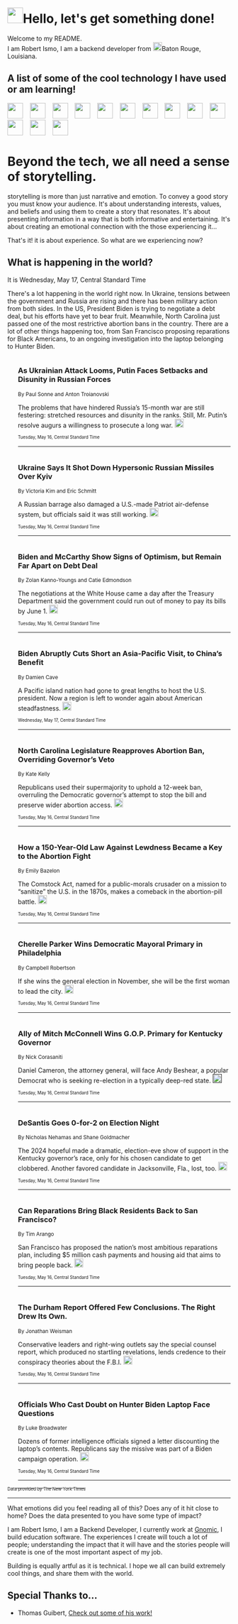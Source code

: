 <h1><img src="https://emojis.slackmojis.com/emojis/images/1643514375/3493/hot-coffee.gif?1643514375" width="35"/>Hello, let's get something done!</h1>

<p>Welcome to my README.<br/>
I am Robert Ismo, I am a backend developer from <img src="https://emojis.slackmojis.com/emojis/images/1638395689/50435/moulin_rouge.png?1638395689" width="20"/>Baton Rouge, Louisiana.</p>
<h2>A list of some of the cool technology I have used or am learning!</h2>
<p>
<img src="https://emojis.slackmojis.com/emojis/images/1643516091/21142/meow_bongotap.gif?1643516091" width="35" alt="">
<img src="https://img.shields.io/badge/Favorite%20Frontend%20Framework-SvelteKit-f83903" alt="">
<img src="https://img.shields.io/badge/Second%20Favorite-Vue-40b581" alt="">
<img src="https://img.shields.io/badge/Most%20Used%20Runtime-Nodejs-78b061" alt="">
<img src="https://emojis.slackmojis.com/emojis/images/1643517416/34482/fire.gif?1643517416" width="35" alt="">
<img src="https://img.shields.io/badge/Javascript%20But%20Better-Typescript-0078ca" alt="">
<img src="https://img.shields.io/badge/Favorite%20Language-Elixir-3e244d" alt="">
<img src="https://img.shields.io/badge/Containerize%20Everything-Docker-6ac9ef" alt="">
<img src="https://emojis.slackmojis.com/emojis/images/1643514596/5999/meow_party.gif?1643514596" width="35" alt="">
<img src="https://img.shields.io/badge/API%20Love%20Language-Graphql-de32a5" alt="">
<img src="https://img.shields.io/badge/Our%20Favorite%20Version%20Controller-Git-e94f33" alt="">
<img src="https://img.shields.io/badge/Favorite%20Database-Redis-d42d1d" alt="">
<img src="https://emojis.slackmojis.com/emojis/images/1643514559/5584/deployparrot.gif?1643514559" width="35" alt="">
<img src="https://img.shields.io/badge/Container%20Interstate-RabbitMQ-f66200" alt="">
<img src="https://img.shields.io/badge/Gotta%20Learn-Kubernetes-316adf" alt="">
<img src="https://img.shields.io/badge/Really%20Mature%20Now-WASM-654fef" alt="">
<img src="https://emojis.slackmojis.com/emojis/images/1666642497/61942/dance_vibe.gif?1666642497" width="35" alt="">
<img src="https://img.shields.io/badge/For%20My%20M1-ARM64-657d96" alt="">
<img src="https://img.shields.io/badge/Loving%20This%20So%20Much-TailwindCSS-17bcb5" alt="">
<img src="https://img.shields.io/badge/Cool%20Build%20Tool-Vite-f9cb24" alt="">
<img src="https://emojis.slackmojis.com/emojis/images/1669231376/62819/working-on-it.gif?1669231376" width="35" alt="">
<img src="https://img.shields.io/badge/Fun%20and%20Easy%20Database-MongoDB-5f8c49" alt="">
<img src="https://img.shields.io/badge/JS%20Life%20Support-NPM-c73737" alt="">
<img src="https://img.shields.io/badge/I%20Liked%20It-DynamoDB-0073b9" alt="">
<img src="https://emojis.slackmojis.com/emojis/images/1643514045/46/question.gif?1643514045" width="35" alt="">
<img src="https://img.shields.io/badge/cool-React-60d6f9" alt="">
<img src="https://img.shields.io/badge/Future%20Big%20Project-Lambda-f37e00" alt="">
<img src="https://img.shields.io/badge/NPM%20But%20Better-PNPM-f1aa07" alt="">
<img src="https://emojis.slackmojis.com/emojis/images/1643514943/9662/fbwow.gif?1643514943" width="35" alt="">
<img src="https://img.shields.io/badge/First%20Language-C-662079" alt="">
<img src="https://img.shields.io/badge/Where%20I%20Deploy%20Frontend-Vercel-000000" alt="">
<img src="https://img.shields.io/badge/Who%20Does%20not%20Want%20an%20App-Swift-f9492a" alt="">
<img src="https://emojis.slackmojis.com/emojis/images/1643514058/151/javascript.png?1643514058" width="35" alt="">
<img src="https://img.shields.io/badge/cool-Python-fbd542" alt="">
<img src="https://img.shields.io/badge/Favorite%20Something-Stripe-656cdc" alt="">
<img src="https://img.shields.io/badge/Of%20Course-HTML5-ed6327" alt="">
<img src="https://emojis.slackmojis.com/emojis/images/1660415405/60731/bomb.gif?1660415405" width="35" alt="">
<img src="https://img.shields.io/badge/hate-CSS-2964ec" alt="">
<img src="https://img.shields.io/badge/Learning-CircleCI-141215" alt="">
<img src="https://img.shields.io/badge/Learning-Rust-fbbb3b" alt="">
<img src="https://emojis.slackmojis.com/emojis/images/1660415397/60712/writing-hand.gif?1660415397" width="35" alt="">
<img src="https://img.shields.io/badge/Dev%20Browser%20of%20Choice-Firefox-cc4e26" alt="">
<img src="https://img.shields.io/badge/Recoverying%20From%20Windows-UNIX-1781e3" alt="">
<img src="https://img.shields.io/badge/LOVE-LogSeq-90c1c2" alt="">
<img src="https://emojis.slackmojis.com/emojis/images/1643514066/223/kirby.gif?1643514066" width="35" alt="">
<img src="https://img.shields.io/badge/Daily%20Driver-MacOS-e6e6e8" alt="">
<img src="https://img.shields.io/badge/Git%20Server-Github-000000" alt="">
<img src="https://img.shields.io/badge/enjoyable-EC2-f17428" alt="">
<img src="https://emojis.slackmojis.com/emojis/images/1643514239/2069/excited.gif?1643514239" width="35" alt="">
</p>
<h1>Beyond the tech, we all need a sense of storytelling.</h1>
<p>storytelling is more than just narrative and emotion. To convey a good story you must know your audience. It's about understanding interests, values, and beliefs and using them to create a story that resonates. It's about presenting information in a way that is both informative and entertaining. It's about creating an emotional connection with the those experiencing it...</p>
<p>That's it! it is about experience. So what are we experiencing now?</p>
<h2>What is happening in the world?</h2>
<p>It is Wednesday, May 17, Central Standard Time</p>
<p>
There&#39;s a lot happening in the world right now. In Ukraine, tensions between the government and Russia are rising and there has been military action from both sides. In the US, President Biden is trying to negotiate a debt deal, but his efforts have yet to bear fruit. Meanwhile, North Carolina just passed one of the most restrictive abortion bans in the country. There are a lot of other things happening too, from San Francisco proposing reparations for Black Americans, to an ongoing investigation into the laptop belonging to Hunter Biden.</p>
<ol>
<img src="https://img.shields.io/badge/-world-blue" alt="">
<h3>As Ukrainian Attack Looms, Putin Faces Setbacks and Disunity in Russian Forces</h3>
<sub>By Paul Sonne and Anton Troianovski</sub>
<p>The problems that have hindered Russia’s 15-month war are still festering: stretched resources and disunity in the ranks. Still, Mr. Putin’s resolve augurs a willingness to prosecute a long war.  <a href="https://nyti.ms/3o6BUZz"><img src="https://developer.nytimes.com/files/poweredby_nytimes_30b.png?v=1583354208352" height="20"></a></p>
<sub><sub>Tuesday, May 16, Central Standard Time</sub></sub>
<hr/>
<img src="https://img.shields.io/badge/-world-blue" alt="">
<h3>Ukraine Says It Shot Down Hypersonic Russian Missiles Over Kyiv</h3>
<sub>By Victoria Kim and Eric Schmitt</sub>
<p>A Russian barrage also damaged a U.S.-made Patriot air-defense system, but officials said it was still working.  <a href="https://nyti.ms/42Oun0M"><img src="https://developer.nytimes.com/files/poweredby_nytimes_30b.png?v=1583354208352" height="20"></a></p>
<sub><sub>Tuesday, May 16, Central Standard Time</sub></sub>
<hr/>
<img src="https://img.shields.io/badge/-us-blue" alt="">
<h3>Biden and McCarthy Show Signs of Optimism, but Remain Far Apart on Debt Deal</h3>
<sub>By Zolan Kanno-Youngs and Catie Edmondson</sub>
<p>The negotiations at the White House came a day after the Treasury Department said the government could run out of money to pay its bills by June 1.  <a href="https://nyti.ms/3O8ZuQ0"><img src="https://developer.nytimes.com/files/poweredby_nytimes_30b.png?v=1583354208352" height="20"></a></p>
<sub><sub>Tuesday, May 16, Central Standard Time</sub></sub>
<hr/>
<img src="https://img.shields.io/badge/-world-blue" alt="">
<h3>Biden Abruptly Cuts Short an Asia-Pacific Visit, to China’s Benefit</h3>
<sub>By Damien Cave</sub>
<p>A Pacific island nation had gone to great lengths to host the U.S. president. Now a region is left to wonder again about American steadfastness.  <a href="https://nyti.ms/41E0tKZ"><img src="https://developer.nytimes.com/files/poweredby_nytimes_30b.png?v=1583354208352" height="20"></a></p>
<sub><sub>Wednesday, May 17, Central Standard Time</sub></sub>
<hr/>
<img src="https://img.shields.io/badge/-us-blue" alt="">
<h3>North Carolina Legislature Reapproves Abortion Ban, Overriding Governor’s Veto</h3>
<sub>By Kate Kelly</sub>
<p>Republicans used their supermajority to uphold a 12-week ban, overruling the Democratic governor’s attempt to stop the bill and preserve wider abortion access.  <a href="https://nyti.ms/3o1LA7M"><img src="https://developer.nytimes.com/files/poweredby_nytimes_30b.png?v=1583354208352" height="20"></a></p>
<sub><sub>Tuesday, May 16, Central Standard Time</sub></sub>
<hr/>
<img src="https://img.shields.io/badge/-us-blue" alt="">
<h3>How a 150-Year-Old Law Against Lewdness Became a Key to the Abortion Fight</h3>
<sub>By Emily Bazelon</sub>
<p>The Comstock Act, named for a public-morals crusader on a mission to “sanitize” the U.S. in the 1870s, makes a comeback in the abortion-pill battle.  <a href="https://nyti.ms/42ErC1K"><img src="https://developer.nytimes.com/files/poweredby_nytimes_30b.png?v=1583354208352" height="20"></a></p>
<sub><sub>Tuesday, May 16, Central Standard Time</sub></sub>
<hr/>
<img src="https://img.shields.io/badge/-us-blue" alt="">
<h3>Cherelle Parker Wins Democratic Mayoral Primary in Philadelphia</h3>
<sub>By Campbell Robertson</sub>
<p>If she wins the general election in November, she will be the first woman to lead the city.  <a href="https://nyti.ms/3Ok9hCO"><img src="https://developer.nytimes.com/files/poweredby_nytimes_30b.png?v=1583354208352" height="20"></a></p>
<sub><sub>Tuesday, May 16, Central Standard Time</sub></sub>
<hr/>
<img src="https://img.shields.io/badge/-us-blue" alt="">
<h3>Ally of Mitch McConnell Wins G.O.P. Primary for Kentucky Governor</h3>
<sub>By Nick Corasaniti</sub>
<p>Daniel Cameron, the attorney general, will face Andy Beshear, a popular Democrat who is seeking re-election in a typically deep-red state.  <a href=""><img src="https://developer.nytimes.com/files/poweredby_nytimes_30b.png?v=1583354208352" height="20"></a></p>
<sub><sub>Tuesday, May 16, Central Standard Time</sub></sub>
<hr/>
<img src="https://img.shields.io/badge/-us-blue" alt="">
<h3>DeSantis Goes 0-for-2 on Election Night</h3>
<sub>By Nicholas Nehamas and Shane Goldmacher</sub>
<p>The 2024 hopeful made a dramatic, election-eve show of support in the Kentucky governor’s race, only for his chosen candidate to get clobbered. Another favored candidate in Jacksonville, Fla., lost, too.  <a href="https://nyti.ms/3By7Yc0"><img src="https://developer.nytimes.com/files/poweredby_nytimes_30b.png?v=1583354208352" height="20"></a></p>
<sub><sub>Tuesday, May 16, Central Standard Time</sub></sub>
<hr/>
<img src="https://img.shields.io/badge/-us-blue" alt="">
<h3>Can Reparations Bring Black Residents Back to San Francisco?</h3>
<sub>By Tim Arango</sub>
<p>San Francisco has proposed the nation’s most ambitious reparations plan, including $5 million cash payments and housing aid that aims to bring people back.  <a href="https://nyti.ms/432JTpc"><img src="https://developer.nytimes.com/files/poweredby_nytimes_30b.png?v=1583354208352" height="20"></a></p>
<sub><sub>Tuesday, May 16, Central Standard Time</sub></sub>
<hr/>
<img src="https://img.shields.io/badge/-us-blue" alt="">
<h3>The Durham Report Offered Few Conclusions. The Right Drew Its Own.</h3>
<sub>By Jonathan Weisman</sub>
<p>Conservative leaders and right-wing outlets say the special counsel report, which produced no startling revelations, lends credence to their conspiracy theories about the F.B.I.  <a href="https://nyti.ms/3o1sJK2"><img src="https://developer.nytimes.com/files/poweredby_nytimes_30b.png?v=1583354208352" height="20"></a></p>
<sub><sub>Tuesday, May 16, Central Standard Time</sub></sub>
<hr/>
<img src="https://img.shields.io/badge/-us-blue" alt="">
<h3>Officials Who Cast Doubt on Hunter Biden Laptop Face Questions</h3>
<sub>By Luke Broadwater</sub>
<p>Dozens of former intelligence officials signed a letter discounting the laptop’s contents. Republicans say the missive was part of a Biden campaign operation.  <a href="https://nyti.ms/42Di0nY"><img src="https://developer.nytimes.com/files/poweredby_nytimes_30b.png?v=1583354208352" height="20"></a></p>
<sub><sub>Tuesday, May 16, Central Standard Time</sub></sub>
<hr/>
</ol>
<a href="https://developer.nytimes.com"><sub><sub>Data provided by The New York Times</sub></sub></a>
<hr/>
<p>What emotions did you feel reading all of this? Does any of it hit close to home? Does the data presented to you have some type of impact?</p>
<p>I am Robert Ismo, I am a Backend Developer, I currently work at <a href="https://gnomic.education/">Gnomic</a>, I build education software. The experiences I create will touch a lot of people; understanding the impact that it will have and the stories people will create is one of the most important aspect of my job.</p>
<p>Building is equally artful as it is technical. I hope we all can build extremely cool things, and share them with the world.</p>
<h2>Special Thanks to...</h2>
<ul>
<li>Thomas Guibert, <a href="https://github.com/thmsgbrt/thmsgbrt">Check out some of his work!</a></li>
</ul>